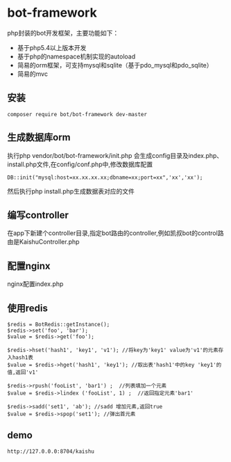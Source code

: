 # bot-framework
php封装的bot开发框架，主要功能如下：
* 基于php5.4以上版本开发
* 基于php的namespace机制实现的autoload
* 简易的orm框架，可支持mysql和sqlite（基于pdo_mysql和pdo_sqlite）
* 简易的mvc

## 安装 
```shell
composer require bot/bot-framework dev-master
```

## 生成数据库orm
执行php vendor/bot/bot-framework/init.php 会生成config目录及index.php、install.php文件,在config/conf.php中,修改数据库配置
```shell
DB::init("mysql:host=xx.xx.xx.xx;dbname=xx;port=xx",'xx','xx');
```
然后执行php install.php生成数据表对应的文件

## 编写controller
在app下新建个controller目录,指定bot路由的controller,例如凯叔bot的control路由是KaishuController.php

## 配置nginx
nginx配置index.php

## 使用redis
```shell
$redis = BotRedis::getInstance();
$redis->set('foo', 'bar');
$value = $redis->get('foo');

$redis->hset('hash1', 'key1', 'v1'); //将key为'key1' value为'v1'的元素存入hash1表
$value = $redis->hget('hash1', 'key1'); //取出表'hash1'中的key 'key1'的值,返回'v1'

$redis->rpush('fooList', 'bar1') ;  //列表填加一个元素
$value = $redis->lindex ('fooList', 1) ;  //返回指定元素'bar1'

$redis->sadd('set1', 'ab'); //sadd 增加元素,返回true
$value = $redis->spop('set1'); //弹出首元素
```

## demo 
```shell
http://127.0.0.0:8704/kaishu
```


